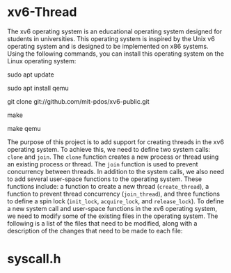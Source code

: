 # xv6-Thread
The xv6 operating system is an educational operating system designed for students in universities. 
This operating system is inspired by the Unix v6 operating system and is designed to be implemented on x86 systems.
Using the following commands, you can install this operating system on the Linux operating system:

sudo apt update

sudo apt install qemu

git clone git://github.com/mit-pdos/xv6-public.git

make

make qemu

The purpose of this project is to add support for creating threads in the xv6 operating system.
To achieve this, we need to define two system calls: `clone` and `join`. 
The `clone` function creates a new process or thread using an existing process or thread. 
The `join` function is used to prevent concurrency between threads. 
In addition to the system calls, we also need to add several user-space functions to the operating system.
These functions include: a function to create a new thread (`create_thread`), a function to prevent thread concurrency (`join_thread`), 
and three functions to define a spin lock (`init_lock`, `acquire_lock`, and `release_lock`). 
To define a new system call and user-space functions in the xv6 operating system, 
we need to modify some of the existing files in the operating system. 
The following is a list of the files that need to be modified, along with a description of the changes that need to be made to each file:
# syscall.h



